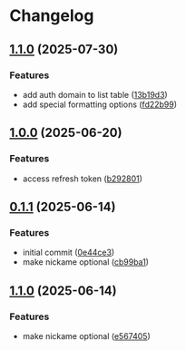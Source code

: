 # Changelog

## [1.1.0](https://github.com/MaxHerbs/tokens/compare/v1.0.0...v1.1.0) (2025-07-30)


### Features

* add auth domain to list table ([13b19d3](https://github.com/MaxHerbs/tokens/commit/13b19d35245448a127bd7ab19ca455d638bb0934))
* add special formatting options ([fd22b99](https://github.com/MaxHerbs/tokens/commit/fd22b99cde0740c46fe396762ed89c4a2ba86d25))

## [1.0.0](https://github.com/MaxHerbs/tokens/compare/v0.1.1...v1.0.0) (2025-06-20)


### Features

* access refresh token ([b292801](https://github.com/MaxHerbs/tokens/commit/b292801d98ccc3cbc066dae1c7a0883ace0566a5))

## [0.1.1](https://github.com/MaxHerbs/tokens/compare/v0.1.0...v0.1.1) (2025-06-14)


### Features

* initial commit ([0e44ce3](https://github.com/MaxHerbs/tokens/commit/0e44ce395f7d1bd4c0bc0aa003ba5602f273a460))
* make nickame optional ([cb99ba1](https://github.com/MaxHerbs/tokens/commit/cb99ba1380da38e95bd4432d8d3ced219aa4459e))

## [1.1.0](https://github.com/MaxHerbs/tokens/compare/v1.0.2...v1.1.0) (2025-06-14)


### Features

* make nickame optional ([e567405](https://github.com/MaxHerbs/tokens/commit/e567405aeb0a62489fe702bfcc2136020b1c5973))
